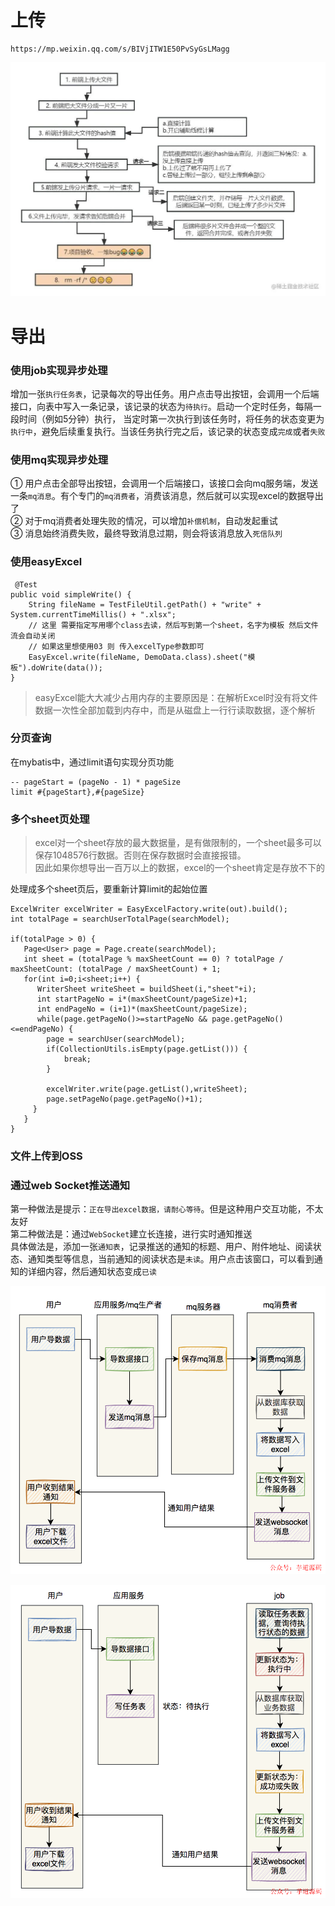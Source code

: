 # 上传
```
https://mp.weixin.qq.com/s/BIVjITW1E50PvSyGsLMagg
```
![img.png](images/大文件切片上传示意图.png)

# 导出
### 使用job实现异步处理
增加一张```执行任务表```，记录每次的导出任务。用户点击导出按钮，会调用一个后端接口，向表中写入一条记录，该记录的状态为```待执行```。启动一个定时任务，每隔一段时间（例如5分钟）执行，
当定时第一次执行到该任务时，将任务的状态变更为```执行中```，避免后续重复执行。当该任务执行完之后，该记录的状态变成```完成```或者```失败```

### 使用mq实现异步处理
① 用户点击全部导出按钮，会调用一个后端接口，该接口会向mq服务端，发送一条```mq消息```。有个专门的```mq消费者```，消费该消息，然后就可以实现excel的数据导出了  
② 对于mq消费者处理失败的情况，可以增加```补偿机制```，自动发起重试  
③ 消息始终消费失败，最终导致消息过期，则会将该消息放入```死信队列```

### 使用easyExcel
```
 @Test
public void simpleWrite() {
    String fileName = TestFileUtil.getPath() + "write" + System.currentTimeMillis() + ".xlsx";
    // 这里 需要指定写用哪个class去读，然后写到第一个sheet，名字为模板 然后文件流会自动关闭
    // 如果这里想使用03 则 传入excelType参数即可
    EasyExcel.write(fileName, DemoData.class).sheet("模板").doWrite(data());
}
```

> easyExcel能大大减少占用内存的主要原因是：在解析Excel时没有将文件数据一次性全部加载到内存中，而是从磁盘上一行行读取数据，逐个解析

### 分页查询
在mybatis中，通过limit语句实现分页功能
```
-- pageStart = (pageNo - 1) * pageSize
limit #{pageStart},#{pageSize}
```

### 多个sheet页处理
> excel对一个sheet存放的最大数据量，是有做限制的，一个sheet最多可以保存1048576行数据。否则在保存数据时会直接报错。  
> 因此如果你想导出一百万以上的数据，excel的一个sheet肯定是存放不下的

处理成多个sheet页后，要重新计算limit的起始位置
```
ExcelWriter excelWriter = EasyExcelFactory.write(out).build();
int totalPage = searchUserTotalPage(searchModel);

if(totalPage > 0) {
   Page<User> page = Page.create(searchModel);
   int sheet = (totalPage % maxSheetCount == 0) ? totalPage / maxSheetCount: (totalPage / maxSheetCount) + 1;
   for(int i=0;i<sheet;i++) {
      WriterSheet writeSheet = buildSheet(i,"sheet"+i);
      int startPageNo = i*(maxSheetCount/pageSize)+1;
      int endPageNo = (i+1)*(maxSheetCount/pageSize);
      while(page.getPageNo()>=startPageNo && page.getPageNo()<=endPageNo) {
        page = searchUser(searchModel);
        if(CollectionUtils.isEmpty(page.getList())) {
            break;
        }
        
        excelWriter.write(page.getList(),writeSheet);
        page.setPageNo(page.getPageNo()+1);
     }
   }
}
```

### 文件上传到OSS

### 通过web Socket推送通知
第一种做法是提示：```正在导出excel数据，请耐心等待```。但是这种用户交互功能，不太友好  
第二种做法是：通过```WebSocket```建立长连接，进行实时通知推送  
具体做法是，添加一张```通知表```，记录推送的通知的标题、用户、附件地址、阅读状态、通知类型等信息，当前通知的阅读状态是```未读```。用户点击该窗口，可以看到通知的详细内容，然后通知状态变成```已读```

![img.png](images/使用mq导数据.png)

![img.png](images/使用job导数据.png)

